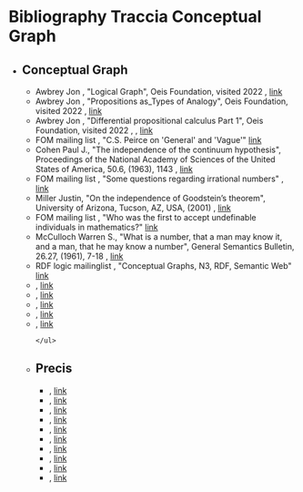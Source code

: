 # Bibliography Traccia Conceptual Graph

<ul>
  <li><h2>Conceptual Graph</h2>
     <ul>
       <li>Awbrey Jon , "Logical Graph", Oeis Foundation, visited 2022 , <a href="https://oeis.org/wiki/Logical_Graphs">link</a></li>
       <li>Awbrey Jon , "Propositions as_Types of Analogy", Oeis Foundation, visited 2022 , <a href="https://oeis.org/wiki/Propositions_As_Types_Analogy">link</a></li>
       <li>Awbrey Jon , "Differential propositional calculus Part 1", Oeis Foundation, visited 2022 , , <a href="https://oeis.org/wiki/Differential_Propositional_Calculus_%E2%80%A2_Part_1">link</a></li>
       <li>FOM mailing list , "C.S. Peirce on 'General' and 'Vague'" <a href="https://cs.nyu.edu/pipermail/fom/2009-March/013437.html">link</a></li>
       <li>Cohen Paul J., "The independence of the continuum hypothesis", Proceedings of the National Academy of Sciences of the United States of America, 50.6, (1963), 1143 , <a href="https://www.ncbi.nlm.nih.gov/pmc/articles/PMC221287/">link</a></li>
       <li>FOM mailing list , "Some questions regarding irrational numbers" , <a href="https://www.ncbi.nlm.nih.gov/pmc/articles/PMC221287/">link</a></li>
       <li>Miller Justin, "On the independence of Goodstein’s theorem", University of Arizona, Tucson, AZ, USA, (2001) , <a href="http://citeseerx.ist.psu.edu/viewdoc/download?doi=10.1.1.72.8407&rep=rep1&type=pdf">link</a></li>
       <li>FOM mailing list , "Who was the first to accept undefinable individuals in mathematics?" <a href="https://cs.nyu.edu/pipermail/fom/2009-March/013464.html">link</a></li>
       <li>McCulloch Warren S., "What is a number, that a man may know it, and a man, that he may know a number", General Semantics Bulletin, 26.27, (1961), 7-18 , <a href="http://www.vordenker.de/ggphilosophy/mcculloch_what-is-a-number.pdf">link</a></li>
       <li>RDF logic mailinglist , "Conceptual Graphs, N3, RDF, Semantic Web" <a href="https://lists.w3.org/Archives/Public/www-rdf-logic/2001Jan/0046.html">link</a></li>
       <li> , <a href="">link</a></li>
       <li> , <a href="">link</a></li>
       <li> , <a href="">link</a></li>
       <li> , <a href="">link</a></li>
       <li> , <a href="">link</a></li>
       
    </ul>
  </li>
  <li><h2>Precis</h2>
    <ul>
       <li> , <a href="">link</a></li>
       <li> , <a href="">link</a></li>
       <li> , <a href="">link</a></li>
       <li> , <a href="">link</a></li>
       <li> , <a href="">link</a></li>
       <li> , <a href="">link</a></li>
       <li> , <a href="">link</a></li>
       <li> , <a href="">link</a></li>
       <li> , <a href="">link</a></li>
       <li> , <a href="">link</a></li>
    </ul>
  </li>
</ul>

<!-- 
struct
<ul>
  <li><h2></h2>
     <ul>
       <li> , <a href="">link</a></li>
       <li> , <a href="">link</a></li>
    </ul>
  </li>
  <li><h2></h2></li>
</ul>
-->
